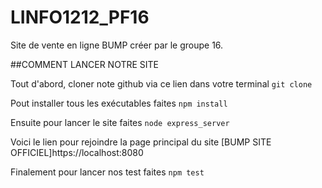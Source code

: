 # LINFO1212_PF16
Site de vente en ligne BUMP créer par le groupe 16.

##COMMENT LANCER NOTRE SITE

Tout d'abord, cloner note github via ce lien dans votre terminal ```git clone ```

Pout installer tous les exécutables faites ```npm install```

Ensuite pour lancer le site faites ```node express_server```

Voici le lien pour rejoindre la page principal du site [BUMP SITE OFFICIEL]https://localhost:8080

Finalement pour lancer nos test faites ```npm test```
